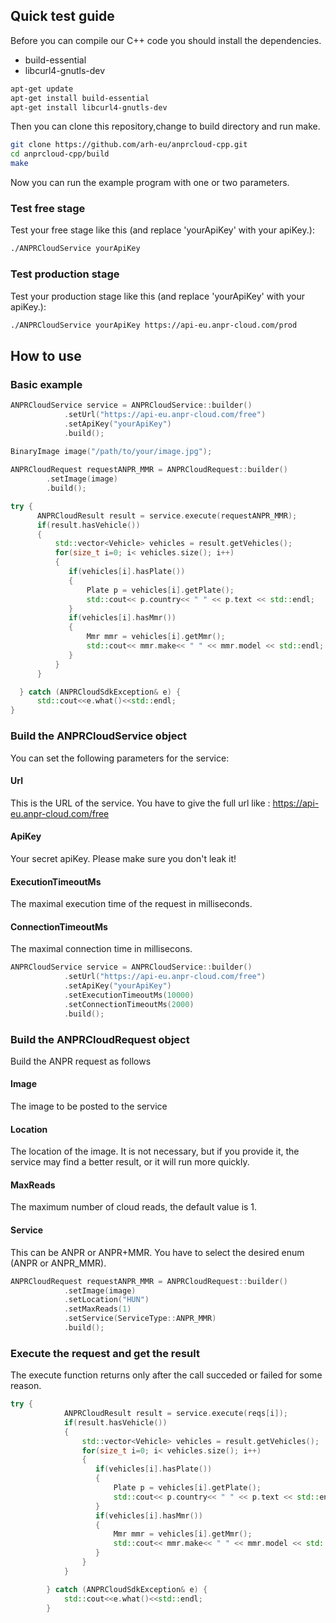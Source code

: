 ## Quick test guide

Before you can compile our C++ code you should install the dependencies.

  - build-essential
  - libcurl4-gnutls-dev

```sh
apt-get update
apt-get install build-essential
apt-get install libcurl4-gnutls-dev
```
Then you can clone this repository,change to build directory and run make.

```sh
git clone https://github.com/arh-eu/anprcloud-cpp.git
cd anprcloud-cpp/build
make
```
Now you can run the example program with one or two parameters.

### Test free stage
Test your free stage like this (and replace 'yourApiKey' with your apiKey.):

```sh
./ANPRCloudService yourApiKey
```

### Test production stage
Test your production stage like this (and replace 'yourApiKey' with your apiKey.):

```sh
./ANPRCloudService yourApiKey https://api-eu.anpr-cloud.com/prod
```
## How to use
### Basic example

```cpp
ANPRCloudService service = ANPRCloudService::builder()
            .setUrl("https://api-eu.anpr-cloud.com/free")
            .setApiKey("yourApiKey")
            .build();
            
BinaryImage image("/path/to/your/image.jpg");

ANPRCloudRequest requestANPR_MMR = ANPRCloudRequest::builder()
        .setImage(image)
        .build();

try {
      ANPRCloudResult result = service.execute(requestANPR_MMR);
      if(result.hasVehicle())
      {
          std::vector<Vehicle> vehicles = result.getVehicles();
          for(size_t i=0; i< vehicles.size(); i++)
          {
             if(vehicles[i].hasPlate())
             {
                 Plate p = vehicles[i].getPlate();
                 std::cout<< p.country<< " " << p.text << std::endl;
             }
             if(vehicles[i].hasMmr())
             {
                 Mmr mmr = vehicles[i].getMmr();
                 std::cout<< mmr.make<< " " << mmr.model << std::endl;
             }
          }
      }

  } catch (ANPRCloudSdkException& e) {
      std::cout<<e.what()<<std::endl;
}
```
### Build the ANPRCloudService object
You can set the following parameters for the service:
#### Url
This is the URL of the service. You have to give the full url like : https://api-eu.anpr-cloud.com/free
#### ApiKey
Your secret apiKey. Please make sure you don't leak it!
#### ExecutionTimeoutMs
The maximal execution time of the request in milliseconds.
#### ConnectionTimeoutMs
The maximal connection time in millisecons.

```cpp
ANPRCloudService service = ANPRCloudService::builder()
            .setUrl("https://api-eu.anpr-cloud.com/free")
            .setApiKey("yourApiKey")
            .setExecutionTimeoutMs(10000)
            .setConnectionTimeoutMs(2000)
            .build();
```

### Build the ANPRCloudRequest object
Build the ANPR request as follows
#### Image
The image to be posted to the service
#### Location
The location of the image. It is not necessary, but if you provide it, the service may find a better result, or it will run more quickly.
#### MaxReads
The maximum number of cloud reads, the default value is 1.
#### Service
This can be ANPR or ANPR+MMR. You have to select the desired enum (ANPR or ANPR_MMR).

```cpp
ANPRCloudRequest requestANPR_MMR = ANPRCloudRequest::builder()
            .setImage(image)
            .setLocation("HUN")
            .setMaxReads(1)
            .setService(ServiceType::ANPR_MMR)
            .build();
```

### Execute the request and get the result
The execute function returns only after the call succeded or failed for some reason.
```cpp
try {
            ANPRCloudResult result = service.execute(reqs[i]);
            if(result.hasVehicle())
            {
                std::vector<Vehicle> vehicles = result.getVehicles();
                for(size_t i=0; i< vehicles.size(); i++)
                {
                   if(vehicles[i].hasPlate())
                   {
                       Plate p = vehicles[i].getPlate();
                       std::cout<< p.country<< " " << p.text << std::endl;
                   }
                   if(vehicles[i].hasMmr())
                   {
                       Mmr mmr = vehicles[i].getMmr();
                       std::cout<< mmr.make<< " " << mmr.model << std::endl;
                   }
                }
            }

        } catch (ANPRCloudSdkException& e) {
            std::cout<<e.what()<<std::endl;
        }
```


